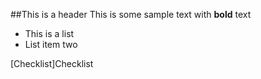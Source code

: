 ##This is a header
This is some sample text with **bold** text

- This is a list
- List item two

[Checklist]Checklist
